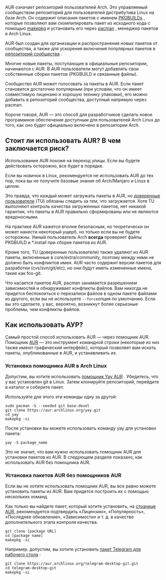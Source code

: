 AUR означает репозиторий пользователей Arch. Это управляемый сообществом репозиторий для пользователей дистрибутива Linux на базе Arch. Он содержит описания пакетов с именем [PKGBUILDs](https://wiki.archlinux.org/index.php/PKGBUILD?ref=itsfoss.com) , которые позволяют вам скомпилировать пакет из исходного кода с помощью [makepkg](https://wiki.archlinux.org/index.php/Makepkg?ref=itsfoss.com) и установить его через [pacman](https://wiki.archlinux.org/index.php/Pacman?ref=itsfoss.com#Additional_commands) , менеджер пакетов в Arch Linux.

AUR был создан для организации и распространения новых пакетов от сообщества, а также для ускорения включения популярных пакетов в [репозиторий сообщества](https://wiki.archlinux.org/index.php/Community_repository?ref=itsfoss.com) .

Многие новые пакеты, поступающие в официальные репозитории, начинаются с AUR. В AUR пользователи могут добавлять свои собственные сборки пакетов (PKGBUILD и связанные файлы).

Сообщество AUR может голосовать за пакеты в AUR. Если пакет становится достаточно популярным (при условии, что он имеет совместимую лицензию и хорошую технику упаковки), его можно добавить в репозиторий сообщества, доступный напрямую через pacman.

Короче говоря, AUR — это способ для разработчиков сделать новое программное обеспечение доступным для пользователей Arch Linux до того, как оно будет официально включено в репозитории Arch.

## Стоит ли использовать AUR? В чем заключается риск?

Использование AUR похоже на переход улицы. Если вы будете действовать осторожно, все будет в порядке.

Если вы новичок в Linux, рекомендуется не использовать AUR до тех пор, пока вы не получите базовые знания об Arch/Manjaro и Linux в целом.

Это правда, что каждый может загружать пакеты в AUR, но [доверенные пользователи](https://wiki.archlinux.org/index.php/Trusted_Users?ref=itsfoss.com) (TU) обязаны следить за тем, что загружается. Хотя TU выполняют контроль качества загруженных пакетов, нет никакой гарантии, что пакеты в AUR правильно сформированы или не являются вредоносными.

На практике AUR кажется вполне безопасным, но теоретически он может нанести некоторый ущерб, но только если вы не будете осторожны. Умный пользователь Arch **всегда** проверяет файлы PKGBUILD и *.install при сборке пакетов из AUR.

Кроме того, TU (доверенные пользователи) также удаляют из AUR пакеты, включенные в core/extra/community, поэтому между ними не должно быть конфликтов имен. AUR часто содержит версии пакетов для разработки (cvs/svn/git/etc), но они будут иметь измененные имена, такие как foo-git.

Что касается пакетов AUR, pacman занимается разрешением зависимостей и обнаруживает конфликты файлов. Вам никогда не придется беспокоиться о перезаписи файлов в одном пакете файлами из другого, если вы не используете `--force`опция по умолчанию. Если вы это сделаете, у вас, вероятно, возникнут более серьезные проблемы, чем конфликты файлов.

## Как использовать АУР?

Самый простой способ использовать AUR — через помощник AUR. Помощник [AUR](https://itsfoss.com/best-aur-helpers/) — это инструмент командной строки (некоторые из них также имеют графический интерфейс), который позволяет вам искать пакеты, опубликованные в AUR, и устанавливать их.

### Установка помощника AUR в Arch Linux

Допустим, вы хотите использовать [помощник Yay AUR](https://github.com/Jguer/yay?ref=itsfoss.com) . Убедитесь, что у вас установлен git в Linux. Затем клонируйте репозиторий, перейдите в каталог и соберите пакет.

Используйте для этого эти команды одну за другой:

```
sudo pacman -S --needed git base-devel
git clone https://aur.archlinux.org/yay.git
cd yay
makepkg -si
```

После установки вы можете использовать команду yay для установки пакета:

```
yay -S package_name
```

Это не значит, что вам нужно использовать помощник AUR для установки пакетов из AUR. В следующем разделе показано, как использовать AUR без помощника AUR.

### Установка пакетов AUR без помощников AUR

Если вы не хотите использовать помощник AUR, вы все равно можете установить пакеты из AUR. Вам придется построить их с помощью нескольких команд.

Как только вы найдете пакет, который хотите установить, на [странице AUR,](https://aur.archlinux.org/?ref=itsfoss.com) рекомендуется подтвердить «Лицензию», «Популярность», «Последнее обновление», «Зависимости» и т. д. в качестве дополнительного этапа контроля качества.

```
git clone [package URL]
cd [package name]
makepkg -si
```

Например. допустим, вы хотите установить [пакет Telegram для рабочего стола](https://aur.archlinux.org/packages/telegram-desktop-git?ref=itsfoss.com) :

```
git clone https://aur.archlinux.org/telegram-desktop-git.git
cd telegram-desktop-git
makepkg -si
```